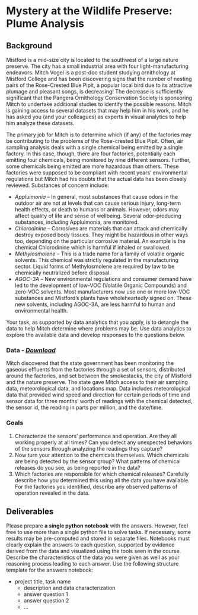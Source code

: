 # Mystery at the Wildlife Preserve: Plume Analysis

## Background
Mistford is a mid-size city is located to the southwest of a large nature preserve. The city has a small industrial area with four light-manufacturing endeavors.  Mitch Vogel is a post-doc student studying ornithology at Mistford College and has been discovering signs that the number of nesting pairs of the Rose-Crested Blue Pipit, a popular local bird due to its attractive plumage and pleasant songs, is decreasing! The decrease is sufficiently significant that the Pangera Ornithology Conservation Society is sponsoring Mitch to undertake additional studies to identify the possible reasons. Mitch is gaining access to several datasets that may help him in his work, and he has asked you (and your colleagues) as experts in visual analytics to help him analyze these datasets.

The primary job for Mitch is to determine which (if any) of the factories may be contributing to the problems of the Rose-crested Blue Pipit. Often, air sampling analysis deals with a single chemical being emitted by a single factory. In this case, though, there are four factories, potentially each emitting four chemicals, being monitored by nine different sensors. Further, some chemicals being emitted are more hazardous than others. These factories were supposed to be compliant with recent years’ environmental regulations but Mitch had his doubts that the actual data has been closely reviewed. Substances of concern include:

* *Appluimonia* – In general, most substances that cause odors in the outdoor air are not at levels that can cause serious injury, long-term health effects, or death to humans or animals. However, odors may affect quality of life and sense of wellbeing. Several odor-producing substances, including Appluimonia, are monitored.
* *Chlorodinine* – Corrosives are materials that can attack and chemically destroy exposed body tissues. They might be hazardous in other ways too, depending on the particular corrosive material. An example is the chemical Chlorodinine which is harmful if inhaled or swallowed.
* *Methylosmolene* – This is a trade name for a family of volatile organic solvents. This chemical was strictly regulated in the manufacturing sector. Liquid forms of Methylosmolene are required by law to be chemically neutralized before disposal.
* *AGOC-3A* – New environmental regulations and consumer demand have led to the development of low-VOC (Volatile Organic Compounds) and zero-VOC solvents. Most manufacturers now use one or more low-VOC substances and Mistford’s plants have wholeheartedly signed on. These new solvents, including AGOC-3A, are less harmful to human and environmental health.

Your task, as supported by data analytics that you apply, is to detangle the data to help Mitch determine where problems may be. Use data analytics to explore the available data and develop responses to the questions below. 

### Data - *[Download](https://github.com/emmanueliarussi/DataScienceCapstone/raw/master/7_FinalProjects/MysteryWildlifePreserveIPlumeAnalysis/data/task2.zip)*

Mitch discovered that the state government has been monitoring the gaseous effluents from the factories through a set of sensors, distributed around the factories, and set between the smokestacks, the city of Mistford and the nature preserve. The state gave Mitch access to their air sampling data, meteorological data, and locations map. Data includes meteorological data that provided wind speed and direction for certain periods of time and sensor data for three months’ worth of readings with the chemical detected, the sensor id, the reading in parts per million, and the
date/time. 

### Goals

1. Characterize the sensors’ performance and operation. Are they all working properly at all times? Can you detect any unexpected behaviors of the sensors through analyzing the readings they capture?
2. Now turn your attention to the chemicals themselves. Which chemicals are being detected by the sensor group? What patterns of chemical releases do you see, as being reported in the data? 
3. Which factories are responsible for which chemical releases? Carefully describe how you determined this using all the data you have available. For the factories you identified, describe any observed patterns of operation revealed in the data.

## Deliverables

Please prepare __a single python notebook__ with the answers. However, feel free to use more than a single python file to solve tasks. If necessary, some results may be pre-computed and stored in separate files. Notebooks must clearly explain the answers to each question, supported by evidence derived from the data and visualized using the tools seen in the course. Describe the characteristics of the data you were given as well as your reasoning process leading to each answer. Use the following structure template for the answers notebook:

- project title, task name
    - description and data characterization 
    - answer question 1
    - answer question 2
    - ...

